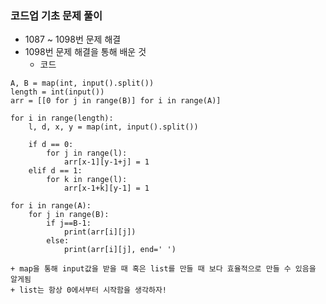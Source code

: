 ### 코드업 기초 문제 풀이   
- 1087 ~ 1098번 문제 해결   
- 1098번 문제 해결을 통해 배운 것   
    + 코드   
```
A, B = map(int, input().split())
length = int(input())
arr = [[0 for j in range(B)] for i in range(A)]

for i in range(length):
    l, d, x, y = map(int, input().split())

    if d == 0:
        for j in range(l):
            arr[x-1][y-1+j] = 1
    elif d == 1:
        for k in range(l):
            arr[x-1+k][y-1] = 1

for i in range(A):
    for j in range(B):
        if j==B-1:
            print(arr[i][j])
        else:
            print(arr[i][j], end=' ')
```
    + map을 통해 input값을 받을 때 혹은 list를 만들 때 보다 효율적으로 만들 수 있음을 알게됨   
    + list는 항상 0에서부터 시작함을 생각하자!
